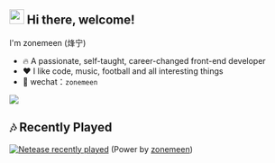 ## <img src="https://emojis.slackmojis.com/emojis/images/1579216111/7550/pikachu_wave.gif?1579216111" width="26" /> Hi there, welcome!

I'm zonemeen (烽宁)

- 🔥 A passionate, self-taught, career-changed front-end developer
- ❤️ I like code, music, football and all interesting things
- 💬 wechat：`zonemeen`

<img src="https://github-readme-stats.vercel.app/api?username=zonemeen&show_icons=true&theme=tokyonight&hide_border=true&include_all_commits=true" />

## 🎶 Recently Played

[![Netease recently played](https://netease-recent-profile.vercel.app/?id=126764012&theme=card&size=300)](https://netease-recent-profile.vercel.app/?id=126764012&theme=card&size=300) (Power by [zonemeen](https://github.com/zonemeen/netease-recent-profile))

